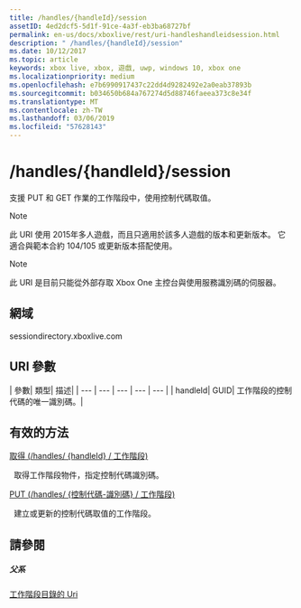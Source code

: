 ```yaml
---
title: /handles/{handleId}/session
assetID: 4ed2dcf5-5d1f-91ce-4a3f-eb3ba68727bf
permalink: en-us/docs/xboxlive/rest/uri-handleshandleidsession.html
description: " /handles/{handleId}/session"
ms.date: 10/12/2017
ms.topic: article
keywords: xbox live, xbox, 遊戲, uwp, windows 10, xbox one
ms.localizationpriority: medium
ms.openlocfilehash: e7b6990917437c22dd4d9282492e2a0eab37893b
ms.sourcegitcommit: b034650b684a767274d5d88746faeea373c8e34f
ms.translationtype: MT
ms.contentlocale: zh-TW
ms.lasthandoff: 03/06/2019
ms.locfileid: "57628143"
---
```

# <a name="handleshandleidsession"></a>/handles/{handleId}/session
支援 PUT 和 GET 作業的工作階段中，使用控制代碼取值。 

> [!NOTE] 
> 此 URI 使用 2015年多人遊戲，而且只適用於該多人遊戲的版本和更新版本。 它適合與範本合約 104/105 或更新版本搭配使用。  

 

> [!NOTE] 
> 此 URI 是目前只能從外部存取 Xbox One 主控台與使用服務識別碼的伺服器。  

 
<a id="ID4ES"></a>

 
## <a name="domain"></a>網域
sessiondirectory.xboxlive.com  
<a id="ID4EX"></a>

 
## <a name="uri-parameters"></a>URI 參數
 
| 參數| 類型| 描述| 
| --- | --- | --- | --- | --- | 
| handleId| GUID| 工作階段的控制代碼的唯一識別碼。| 
  
<a id="ID4ESB"></a>

 
## <a name="valid-methods"></a>有效的方法

[取得 (/handles/ {handleId} / 工作階段)](uri-handleshandleidsessionget.md)

&nbsp;&nbsp;取得工作階段物件，指定控制代碼識別碼。 

[PUT (/handles/ {控制代碼-識別碼} / 工作階段)](uri-handleshandleidsessionput.md)

&nbsp;&nbsp;建立或更新的控制代碼取值的工作階段。
 
<a id="ID4E6B"></a>

 
## <a name="see-also"></a>請參閱
 
<a id="ID4EBC"></a>

 
##### <a name="parent"></a>父系 

[工作階段目錄的 Uri](atoc-reference-sessiondirectory.md)

   